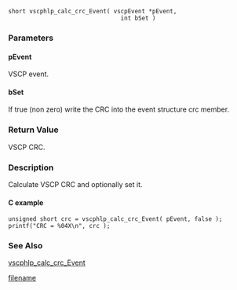 

```clike
short vscphlp_calc_crc_Event( vscpEvent *pEvent, 
                                int bSet )
```

### Parameters

#### pEvent
VSCP event.

#### bSet
If true (non zero) write the CRC into the event structure crc member.

### Return Value
VSCP CRC. 

### Description
Calculate VSCP CRC and optionally set it. 

#### C example

```clike
unsigned short crc = vscphlp_calc_crc_Event( pEvent, false );
printf("CRC = %04X\n", crc );
```

### See Also
[vscphlp_calc_crc_Event](vscphlp_calc_crc_event.md)



[filename](./bottom_copyright.md ':include')
